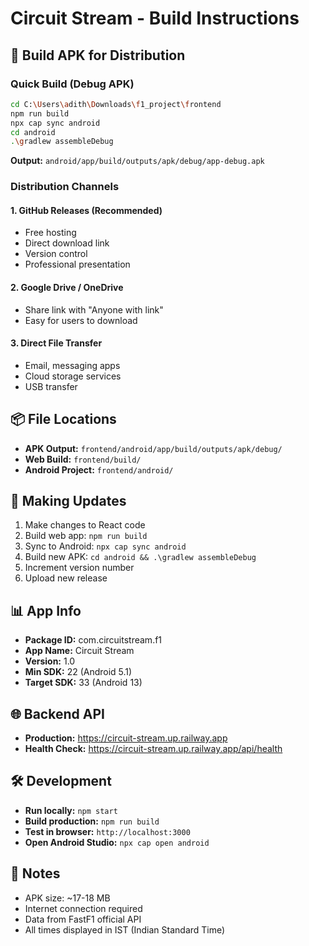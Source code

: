 # Circuit Stream - Build Instructions

## 📱 Build APK for Distribution

### Quick Build (Debug APK)
```bash
cd C:\Users\adith\Downloads\f1_project\frontend
npm run build
npx cap sync android
cd android
.\gradlew assembleDebug
```

**Output:** `android/app/build/outputs/apk/debug/app-debug.apk`

### Distribution Channels

#### 1. GitHub Releases (Recommended)
- Free hosting
- Direct download link
- Version control
- Professional presentation

#### 2. Google Drive / OneDrive
- Share link with "Anyone with link"
- Easy for users to download

#### 3. Direct File Transfer
- Email, messaging apps
- Cloud storage services
- USB transfer

## 📦 File Locations

- **APK Output:** `frontend/android/app/build/outputs/apk/debug/`
- **Web Build:** `frontend/build/`
- **Android Project:** `frontend/android/`

## 🔄 Making Updates

1. Make changes to React code
2. Build web app: `npm run build`
3. Sync to Android: `npx cap sync android`
4. Build new APK: `cd android && .\gradlew assembleDebug`
5. Increment version number
6. Upload new release

## 📊 App Info

- **Package ID:** com.circuitstream.f1
- **App Name:** Circuit Stream
- **Version:** 1.0
- **Min SDK:** 22 (Android 5.1)
- **Target SDK:** 33 (Android 13)

## 🌐 Backend API

- **Production:** https://circuit-stream.up.railway.app
- **Health Check:** https://circuit-stream.up.railway.app/api/health

## 🛠️ Development

- **Run locally:** `npm start`
- **Build production:** `npm run build`
- **Test in browser:** `http://localhost:3000`
- **Open Android Studio:** `npx cap open android`

## 📝 Notes

- APK size: ~17-18 MB
- Internet connection required
- Data from FastF1 official API
- All times displayed in IST (Indian Standard Time)
